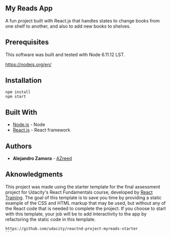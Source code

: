 ## My Reads App

A fun project built with React.js that handles states to change books from one shelf to another, and also to add new books to shelves.

## Prerequisites

This software was built and tested with Node 6.11.12 LST.

https://nodejs.org/en/

## Installation
```
npm install
npm start
```

## Built With

* [Node.js](https://nodejs.org/en/) - Node
* [React.js](https://facebook.github.io/react/) - React framework

## Authors

* **Alejandro Zamora** - [AZreed](https://github.com/AZReed)


## Aknowledgments

This project was made using the starter template for the final assessment project for Udacity's React Fundamentals course, developed by [React Training](https://reacttraining.com). The goal of this template is to save you time by providing a static example of the CSS and HTML markup that may be used, but without any of the React code that is needed to complete the project. If you choose to start with this template, your job will be to add interactivity to the app by refactoring the static code in this template.

````
https://github.com/udacity/reactnd-project-myreads-starter
```
